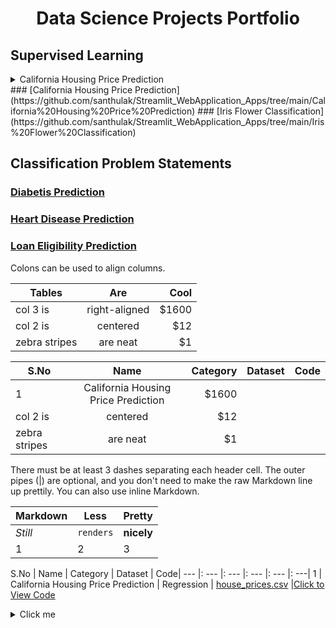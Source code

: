 <h1 align="center"> Data Science Projects Portfolio </h1>

## Supervised Learning
<details>
  <summary>California Housing Price Prediction</summary>
  
  ### Project Overview
  <dd>
    The goal of this project is to develop a machine learning model that can accurately predict housing prices in California based on various features such as    location, number of rooms, and population density. The project involves performing exploratory data analysis, feature engineering, modeling, and evaluation.
  </dd>
  
  ### Data
   https://github.com/santhulak/Streamlit_WebApplication_Apps/blob/main/California%20Housing%20Price%20Prediction/housing.csv
  
  ### Code 
   https://github.com/santhulak/Streamlit_WebApplication_Apps/tree/main/California%20Housing%20Price%20Prediction
  
  
</details>
### [California Housing Price Prediction](https://github.com/santhulak/Streamlit_WebApplication_Apps/tree/main/California%20Housing%20Price%20Prediction)
### [Iris Flower Classification](https://github.com/santhulak/Streamlit_WebApplication_Apps/tree/main/Iris%20Flower%20Classification)

## Classification Problem Statements

### [Diabetis Prediction](https://github.com/santhulak/Streamlit_WebApplication_Apps/tree/main/Diabetes%20Prediction)
### [Heart Disease Prediction](https://github.com/santhulak/Streamlit_WebApplication_Apps/tree/main/Heart%20Disease%20Prediction)
### [Loan Eligibility Prediction](https://github.com/santhulak/Streamlit_WebApplication_Apps/tree/main/Loan%20Eligibility%20Prediction)


Colons can be used to align columns.

| Tables        | Are           | Cool  |
| ------------- |:-------------:| -----:|
| col 3 is      | right-aligned | $1600 |
| col 2 is      | centered      |   $12 |
| zebra stripes | are neat      |    $1 |

| S.No          | Name          |Category   | Dataset        | Code | 
| ------------- |:-------------:| ----------:|--------------:|------:|
| 1             | California Housing Price Prediction | $1600 |
| col 2 is      | centered      |   $12 |
| zebra stripes | are neat      |    $1 |

There must be at least 3 dashes separating each header cell.
The outer pipes (|) are optional, and you don't need to make the 
raw Markdown line up prettily. You can also use inline Markdown.

Markdown | Less | Pretty
--- | --- | ---
*Still* | `renders` | **nicely**
1 | 2 | 3

S.No | Name | Category | Dataset | Code|
---  |: ---  |: --- |: --- |: --- |: ---|
1 | California Housing Price Prediction | Regression | [house_prices.csv](https://github.com/santhulak/Machine-learning-projects/blob/main/House%20Price%20Prediction/house_prices.csv) |[Click to View Code](https://github.com/santhulak/Machine-learning-projects/tree/main/House%20Price%20Prediction)


<details>
  <summary>Click me</summary>
  
  ### Heading
  1. Foo
  2. Bar
     * Baz
     * Qux

  ### Some Code
  ```js
  function logSomething(something) {
    console.log('Something', something);
  }
  ```
</details>
